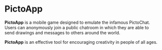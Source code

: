 # PictoApp

**PictoApp** is a mobile game designed to emulate the infamous PictoChat. Users can anonymously join a public chatroom in which they are able to send drawings and messages to others around the world.

**PictoApp** is an effective tool for encouraging creativity in people of all ages. 
